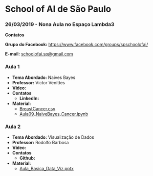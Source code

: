 # School of AI de São Paulo

### 26/03/2019 - Nona Aula no Espaço Lambda3


**Contatos**

**Grupo do Facebook:** https://www.facebook.com/groups/spschoolofai/

**E-mail:** schoolofai.sp@gmail.com

### Aula 1
  
- **Tema Abordado:** Naives Bayes
- **Professor:** Victor Venittes
- **Video:**
- **Contatos**
  - **LinkedIn:** 
- **Material:** 
  - [BreastCancer.csv](https://github.com/SchoolOfAISaoPaulo/aulas/blob/master/09_aula/01/breastCancer.csv)
  - [Aula09_NaiveBayes_Cancer.ipynb](https://github.com/SchoolOfAISaoPaulo/aulas/blob/master/09_aula/01/Aula09_NaiveBayes_Cancer.ipynb)

### Aula 2

- **Tema Abordado:** Visualização de Dados
- **Professor:** Rodolfo Barbosa
- **Video:** 
- **Contatos**
  - **Github:** 
- **Material:** 
  - [Aula_Basica_Data_Viz.pptx](https://github.com/SchoolOfAISaoPaulo/aulas/blob/master/09_aula/02/Aula_Basica_Data_Viz.pptx)
